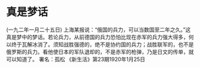 # 真是梦话
(一九二年一月二十五日)
上海某报说：“俄国的兵力，可以当数国至二年之久。”这真是梦中的梦话。若论兵力，从前德国的兵力恐怕比现在赤军的兵力强大得多，何以终于瓦解冰消了。须知战胜强德的，绝不是协约国的兵力；战胜联军的，也不是俄罗斯的兵力。看他使日本的军队退却的，不是赤军的枪弹，乃是日文的传单，就可以知道了。
署名：孤松
《新生活》第23期1920年1月25日
